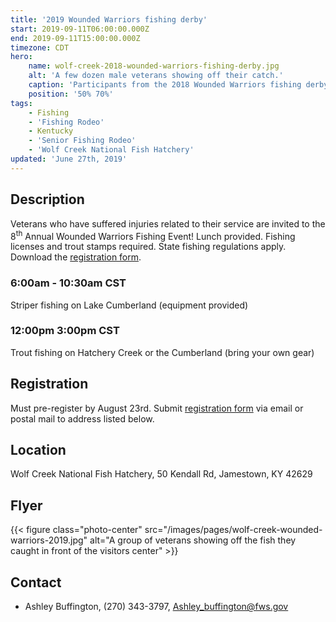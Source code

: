 ```yaml
---
title: '2019 Wounded Warriors fishing derby'
start: 2019-09-11T06:00:00.000Z
end: 2019-09-11T15:00:00.000Z
timezone: CDT
hero:
    name: wolf-creek-2018-wounded-warriors-fishing-derby.jpg
    alt: 'A few dozen male veterans showing off their catch.'
    caption: 'Participants from the 2018 Wounded Warriors fishing derby. Photo USFWS.'
    position: '50% 70%'
tags:
    - Fishing
    - 'Fishing Rodeo'
    - Kentucky
    - 'Senior Fishing Rodeo'
    - 'Wolf Creek National Fish Hatchery'
updated: 'June 27th, 2019'
---
```


## Description

Veterans who have suffered injuries related to their service are invited to the 8<sup>th</sup> Annual Wounded Warriors Fishing Event! Lunch provided. Fishing licenses and trout stamps required. State fishing regulations apply. Download the [registration form](/pdf/form/2019-wounded-warriors-registration.pdf).

### 6:00am - 10:30am CST

Striper fishing on Lake Cumberland (equipment provided)

### 12:00pm 3:00pm CST

Trout fishing on Hatchery Creek or the Cumberland (bring your own gear)

## Registration

Must pre-register by August 23rd. Submit [registration form](/pdf/form/2019-wounded-warriors-registration.pdf) via email or postal mail to address listed below.

## Location

Wolf Creek National Fish Hatchery, 50 Kendall Rd, Jamestown, KY 42629

## Flyer

{{< figure class="photo-center" src="/images/pages/wolf-creek-wounded-warriors-2019.jpg" alt="A group of veterans showing off the fish they caught in front of the visitors center" >}}

## Contact

- Ashley Buffington, (270) 343-3797, [Ashley_buffington@fws.gov](mailto:Ashley_buffington@fws.gov)